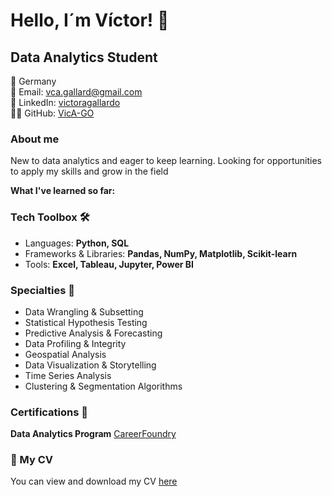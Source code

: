 # Hello, I´m Víctor! 👋

## Data Analytics Student

📍 Germany  
📧 Email: vca.gallard@gmail.com  
🔗 LinkedIn: [victoragallardo](https://www.linkedin.com/in/victoragallardo/)  
👨‍💻 GitHub: [VicA-GO](https://github.com/VicA-GO)  


### About me

New to data analytics and eager to keep learning. Looking for opportunities to apply my skills and grow in the field

**What I've learned so far:**

### Tech Toolbox 🛠️
- Languages: **Python, SQL**
- Frameworks & Libraries: **Pandas, NumPy, Matplotlib, Scikit-learn**
- Tools: **Excel, Tableau, Jupyter, Power BI**
### Specialties 🎯 
  - Data Wrangling & Subsetting  
  - Statistical Hypothesis Testing  
  - Predictive Analysis & Forecasting  
  - Data Profiling & Integrity  
  - Geospatial Analysis  
  - Data Visualization & Storytelling  
  - Time Series Analysis  
  - Clustering & Segmentation Algorithms  

 ### Certifications 📜
 **Data Analytics Program** [CareerFoundry](https://github.com/CareerFoundry)

### 📄 My CV
You can view and download my CV [here](https://github.com/VicA-GO/CV/blob/main/Gallardo%2C%20Victor%20A.%20Resume.pdf)
